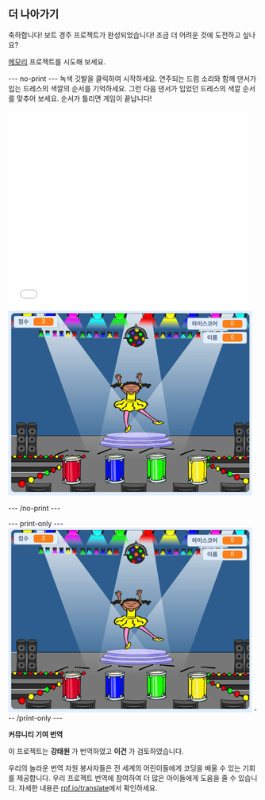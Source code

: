 ## 더 나아가기

축하합니다! 보트 경주 프로젝트가 완성되었습니다! 조금 더 어려운 것에 도전하고 싶나요?

[메모리](https://projects.raspberrypi.org/ko-KR/projects/memory?utm_source=pathway&utm_medium=whatnext&utm_campaign=projects) 프로젝트를 시도해 보세요.

--- no-print --- 녹색 깃발을 클릭하여 시작하세요. 연주되는 드럼 소리와 함께 댄서가 입는 드레스의 색깔의 순서를 기억하세요. 그런 다음 댄서가 입었던 드레스의 색깔 순서를 맞추어 보세요. 순서가 틀리면 게임이 끝납니다!

<div class="scratch-preview">
  <iframe allowtransparency="true" width="485" height="402" src="//scratch.mit.edu/projects/embed/284452634/?autostart=false" frameborder="0" allowfullscreen scrolling="no" mark="crwd-mark"></iframe> <img src="images/memory-screenshot.png" />
</div>

--- /no-print ---

--- print-only --- ![screenshot of finished game](images/memory-screenshot.png) --- /print-only ---


**커뮤니티 기여 번역**

이 프로젝트는 **강태원** 가 번역하였고 **이건** 가 검토하였습니다. 

우리의 놀라운 번역 자원 봉사자들은 전 세계의 어린이들에게 코딩을 배울 수 있는 기회를 제공합니다. 우리 프로젝트 번역에 참여하여 더 많은 아이들에게 도움을 줄 수 있습니다. 자세한 내용은 [rpf.io/translate](https://rpf.io/translate)에서 확인하세요.
